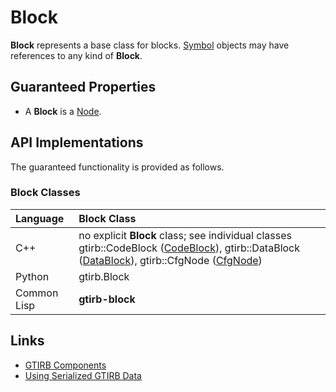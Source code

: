 Block
============

**Block** represents a base class for blocks. [Symbol](Symbol.md)
objects may have references to any kind of **Block**.

Guaranteed Properties
---------------------

- A **Block** is a [Node](Node.md).


API Implementations
--------------------

The guaranteed functionality is provided as follows.

### Block Classes

| Language    | Block Class     |
|:------------|:----------------|
| C++         | no explicit **Block** class; see individual classes gtirb::CodeBlock ([CodeBlock](CodeBlock.md)), gtirb::DataBlock ([DataBlock](DataBlock.md)),  gtirb::CfgNode ([CfgNode](CfgNode.md)) |
| Python      | gtirb.Block     |
| Common Lisp | **gtirb-block** |


Links
--------------------

- [GTIRB Components](COMPONENTS.md)
- [Using Serialized GTIRB Data](../../PROTOBUF.md)
